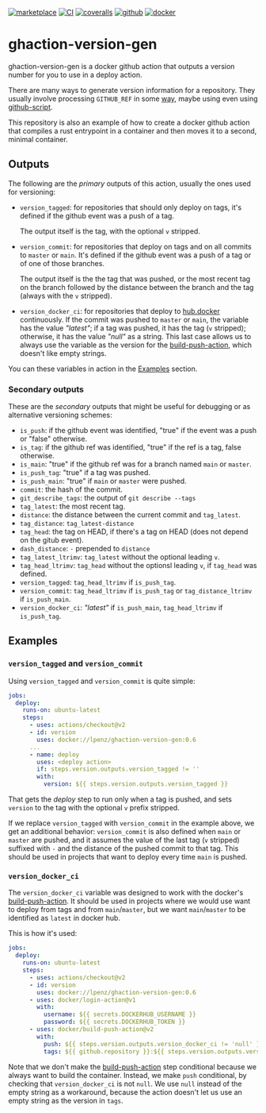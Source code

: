 [![marketplace](https://img.shields.io/badge/marketplace-version--generator-blue?logo=github)](https://github.com/marketplace/actions/version-generator)
[![CI](https://github.com/lpenz/ghaction-version-gen/actions/workflows/ci.yml/badge.svg)](https://github.com/lpenz/ghaction-version-gen/actions/workflows/ci.yml)
[![coveralls](https://coveralls.io/repos/github/lpenz/ghaction-version-gen/badge.svg?branch=main)](https://coveralls.io/github/lpenz/ghaction-version-gen?branch=main)
[![github](https://img.shields.io/github/v/release/lpenz/ghaction-version-gen?include_prereleases&label=release&logo=github)](https://github.com/lpenz/ghaction-version-gen/releases)
[![docker](https://img.shields.io/docker/v/lpenz/ghaction-version-gen?label=release&logo=docker&sort=semver)](https://hub.docker.com/repository/docker/lpenz/ghaction-version-gen)

# ghaction-version-gen

ghaction-version-gen is a docker github action that outputs a version
number for you to use in a deploy action.

There are many ways to generate version information for a
repository. They usually involve processing `GITHUB_REF` in some
[way](https://stackoverflow.com/questions/58177786/get-the-current-pushed-tag-in-github-actions),
maybe using even using [github-script](https://github.com/actions/github-script).

This repository is also an example of how to create a docker github
action that compiles a rust entrypoint in a container and then moves
it to a second, minimal container.


## Outputs

The following are the *primary* outputs of this action, usually the
ones used for versioning:

- `version_tagged`: for repositories that should only deploy on tags,
  it's defined if the github event was a push of a tag.

  The output itself is the tag, with the optional `v` stripped.

- `version_commit`: for repositories that deploy on tags and on all
  commits to `master` or `main`. It's defined if the github event was
  a push of a tag or of one of those branches.

  The output itself is the the tag that was pushed, or the most recent
  tag on the branch followed by the distance between the branch and
  the tag (always with the `v` stripped).

- `version_docker_ci`: for repositories that deploy to
  [hub.docker](http://hub.docker.com/) continuously. If the commit was
  pushed to `master` or `main`, the variable has the value *"latest"*;
  if a tag was pushed, it has the tag (`v` stripped); otherwise, it has
  the value *"null"* as a string. This last case allows us to always
  use the variable as the version for the [build-push-action], which
  doesn't like empty strings.


You can these variables in action in the [Examples](#examples) section.


### Secondary outputs

These are the *secondary* outputs that might be useful for debugging
or as alternative versioning schemes:

- `is_push`: if the github event was identified, "true" if the event
  was a push or "false" otherwise.
- `is_tag`: if the github ref was identified, "true" if the ref is a
  tag, false otherwise.
- `is_main`: "true" if the github ref was for a branch named `main` or
  `master`.
- `is_push_tag`: "true" if a tag was pushed.
- `is_push_main`: "true" if `main` or `master` were pushed.
- `commit`: the hash of the commit.
- `git_describe_tags`: the output of `git describe --tags`
- `tag_latest`: the most recent tag.
- `distance`: the distance between the current commit and `tag_latest`.
- `tag_distance`: `tag_latest-distance`
- `tag_head`: the tag on HEAD, if there's a tag on HEAD (does not
  depend on the gitub event).
- `dash_distance`: `-` prepended to `distance`
- `tag_latest_ltrimv`: `tag_latest` without the optional leading `v`.
- `tag_head_ltrimv`: `tag_head` without the optionsl leading `v`, if
  `tag_head` was defined.
- `version_tagged`: `tag_head_ltrimv` if `is_push_tag`.
- `version_commit`: `tag_head_ltrimv` if `is_push_tag` or
  `tag_distance_ltrimv` if `is_push_main`.
- `version_docker_ci`: *"latest"* if `is_push_main`, `tag_head_ltrimv`
  if `is_push_tag`.


## Examples

### `version_tagged` and `version_commit`

Using `version_tagged` and `version_commit` is quite simple:

```yml
jobs:
  deploy:
    runs-on: ubuntu-latest
    steps:
      - uses: actions/checkout@v2
      - id: version
        uses: docker://lpenz/ghaction-version-gen:0.6
      ...
      - name: deploy
        uses: <deploy action>
        if: steps.version.outputs.version_tagged != ''
        with:
          version: ${{ steps.version.outputs.version_tagged }}
```

That gets the *deploy* step to run only when a tag is pushed, and sets
`version` to the tag with the optional `v` prefix stripped.

If we replace `version_tagged` with `version_commit` in the example
above, we get an additional behavior: `version_commit` is also defined
when `main` or `master` are pushed, and it assumes the value of the
last tag (`v` stripped) suffixed with `-` and the distance of the
pushed commit to that tag. This should be used in projects that want
to deploy every time `main` is pushed.


### `version_docker_ci`

The `version_docker_ci` variable was designed to work with the
docker's [build-push-action].  It should be used in projects where we
would use want to deploy from tags and from `main`/`master`, but we
want `main`/`master` to be identified as `latest` in docker hub.

This is how it's used:

```yml
jobs:
  deploy:
    runs-on: ubuntu-latest
    steps:
      - uses: actions/checkout@v2
      - id: version
        uses: docker://lpenz/ghaction-version-gen:0.6
      - uses: docker/login-action@v1
        with:
          username: ${{ secrets.DOCKERHUB_USERNAME }}
          password: ${{ secrets.DOCKERHUB_TOKEN }}
      - uses: docker/build-push-action@v2
        with:
          push: ${{ steps.version.outputs.version_docker_ci != 'null' }}
          tags: ${{ github.repository }}:${{ steps.version.outputs.version_docker_ci }}
```

Note that we don't make the [build-push-action] step conditional
because we always want to build the container. Instead, we make `push`
conditional, by checking that `version_docker_ci` is not `null`. We
use `null` instead of the empty string as a workaround, because the
action doesn't let us use an empty string as the version in `tags`.


[build-push-action]: https://github.com/marketplace/actions/build-and-push-docker-images

